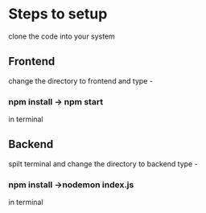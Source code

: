# Steps to setup
clone the code into your system
## Frontend 
change the directory to frontend and type - 
### npm install -> npm start 
in terminal
## Backend
spilt terminal and change the directory to backend type -
### npm install ->nodemon index.js
in terminal
